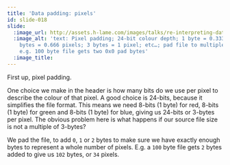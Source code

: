 ```yaml
---
title: 'Data padding: pixels'
id: slide-018
slide:
  :image_url: http://assets.h-lame.com/images/talks/re-interpreting-data/slides/018.png
  :image_alt: 'text: Pixel padding; 24-bit colour depth; 1 byte = 0.333 pixels; 2
    bytes = 0.666 pixels; 3 bytes = 1 pixel; etc…; pad file to multiple of 3 bytes;
    e.g. 100 byte file gets two 0x0 pad bytes'
  :image_title:
---
```

First up, pixel padding.

One choice we make in the header is how many bits do we use per pixel to describe the colour of that pixel.  A good choice is 24-bits, because it simplifies the file format.  This means we need 8-bits (1 byte) for red, 8-bits (1 byte) for green and 8-bits (1 byte) for blue, giving us 24-bits or 3-bytes per pixel.  The obvious problem here is what happens if our source file size is not a multiple of 3-bytes?

We pad the file, to add `0`, `1` or `2` bytes to make sure we have exactly enough bytes to represent a whole number of pixels.  E.g. a `100` byte file gets `2` bytes added to give us `102` bytes, or `34` pixels.
